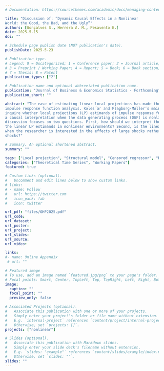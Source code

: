 ```yaml
---
# Documentation: https://sourcethemes.com/academic/docs/managing-content/

title: "Discussion of: “Dynamic Causal Effects in a Nonlinear
World: the Good, the Bad, and the Ugly”"
authors: [Gonçalves S., Herrera A. M., Pesavento E.]
date: 2025-5-15
doi: ""

# Schedule page publish date (NOT publication's date).
publishDate: 2025-5-23

# Publication type.
# Legend: 0 = Uncategorized; 1 = Conference paper; 2 = Journal article;
# 3 = Preprint / Working Paper; 4 = Report; 5 = Book; 6 = Book section;
# 7 = Thesis; 8 = Patent
publication_types: ["2"]

# Publication name and optional abbreviated publication name.
publication: "Journal of Business & Economics Statistics - Forthcoming"
publication_short: ""

abstract: "The ease of estimating linear local projections has made them a popular tool for
impulse response function analysis. Koles´ar and Plagborg-Møller’s main goal is to
inquire whether local projections (LP) estimands of impulse response functions have
a causal interpretation when the data generating process (DGP) is nonlinear. This
discussion focuses on two questions. First, how should we interpret the magnitude of
the linear LP estimands in nonlinear environments? Second, is the linear LP useful
when the researcher is interested in the effects of large shocks rather than small
shocks?"

# Summary. An optional shortened abstract.
summary: ""

tags: ["Local projection", "Structural model", "Censored regressor", "Nonlinear transformation", "Nonlinear responses", "Monte Carlo integration"]
categories: ["Theoretical Time Series", "Working Papers"]
featured: true

# Custom links (optional).
#   Uncomment and edit lines below to show custom links.
# links:
# - name: Follow
#   url: https://twitter.com
#   icon_pack: fab
#   icon: twitter

url_pdf: "files/GHP2025.pdf"
url_code: 
url_dataset:
url_poster:
url_project:
url_slides:
url_source:
url_video:

links: 
#- name: Online Appendix
 # url: ""

# Featured image
# To use, add an image named `featured.jpg/png` to your page's folder. 
# Focal points: Smart, Center, TopLeft, Top, TopRight, Left, Right, BottomLeft, Bottom, BottomRight.
image:
  caption: ""
  focal_point: ""
  preview_only: false

# Associated Projects (optional).
#   Associate this publication with one or more of your projects.
#   Simply enter your project's folder or file name without extension.
#   E.g. `internal-project` references `content/project/internal-project/index.md`.
#   Otherwise, set `projects: []`.
projects: ["nonlinear"]

# Slides (optional).
#   Associate this publication with Markdown slides.
#   Simply enter your slide deck's filename without extension.
#   E.g. `slides: "example"` references `content/slides/example/index.md`.
#   Otherwise, set `slides: ""`.
slides: ""
---
```





